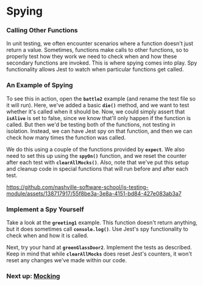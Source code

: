 # Spying 

### Calling Other Functions

In unit testing, we often encounter scenarios where a function doesn't just return a value. Sometimes, functions make calls to other functions, so to properly test how they work we need to check when and how these secondary functions are invoked. This is where spying comes into play. Spy functionality allows Jest to watch when particular functions get called.

### An Example of Spying
To see this in action, open the **<code>battle2</code>** example (and rename the test file so it will run). Here, we've added a basic **<code>die()</code>** method, and we want to test whether it's called when it should be. Now, we could simply assert that **<code>isAlive</code>** is set to false, since we know that'll only happen if the function is called. But then we'd be testing both of the functions, not testing in isolation. Instead, we can have Jest spy on that function, and then we can check how many times the function was called.

We do this using a couple of the functions provided by **<code>expect</code>**. We also need to set this up using the **<code>spyOn()</code>** function, and we reset the counter after each test with **<code>clearAllMocks()</code>**. Also, note that we've put this setup and cleanup code in special functions that will run before and after each test. 

https://github.com/nashville-software-school/js-testing-module/assets/138717917/55f8be3a-3e8a-4151-bd84-427e083ab3a7

### Implement a Spy Yourself
Take a look at the **<code>greeting1</code>** example. This function doesn't return anything, but it does sometimes call **<code>console.log()</code>**. Use Jest's spy functionality to check when and how it is called.

Next, try your hand at **<code>greenGlassDoor2</code>**. Implement the tests as described. Keep in mind that while **<code>clearAllMocks</code>** does reset Jest's counters, it won't reset any changes we've made within our code.


### Next up: [Mocking](MOCK.md)
